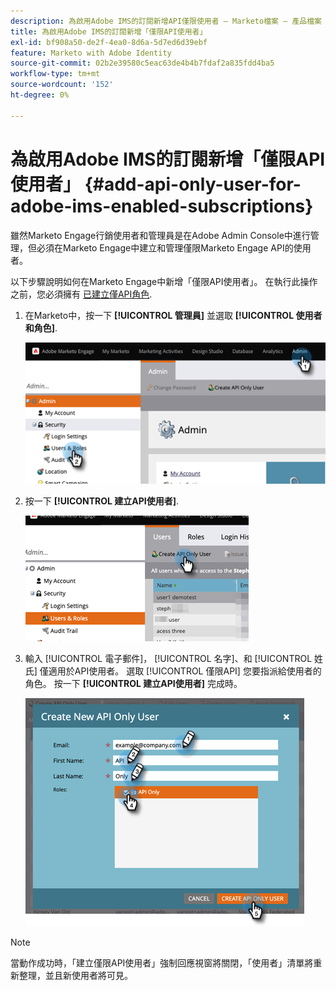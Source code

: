 ```yaml
---
description: 為啟用Adobe IMS的訂閱新增API僅限使用者 — Marketo檔案 — 產品檔案
title: 為啟用Adobe IMS的訂閱新增「僅限API使用者」
exl-id: bf908a50-de2f-4ea0-8d6a-5d7ed6d39ebf
feature: Marketo with Adobe Identity
source-git-commit: 02b2e39580c5eac63de4b4b7fdaf2a835fdd4ba5
workflow-type: tm+mt
source-wordcount: '152'
ht-degree: 0%

---
```


# 為啟用Adobe IMS的訂閱新增「僅限API使用者」 {#add-api-only-user-for-adobe-ims-enabled-subscriptions}

雖然Marketo Engage行銷使用者和管理員是在Adobe Admin Console中進行管理，但必須在Marketo Engage中建立和管理僅限Marketo Engage API的使用者。

以下步驟說明如何在Marketo Engage中新增「僅限API使用者」。 在執行此操作之前，您必須擁有 [已建立僅API角色](/help/marketo/product-docs/administration/users-and-roles/create-an-api-only-user-role.md).

1. 在Marketo中，按一下 **[!UICONTROL 管理員]** 並選取 **[!UICONTROL 使用者和角色]**.

   ![](assets/add-api-only-user-for-adobe-ims-1.png)

1. 按一下 **[!UICONTROL 建立API使用者]**.

   ![](assets/add-api-only-user-for-adobe-ims-2.png)

1. 輸入 [!UICONTROL 電子郵件]， [!UICONTROL 名字]、和 [!UICONTROL 姓氏] 僅適用於API使用者。 選取 [!UICONTROL 僅限API] 您要指派給使用者的角色。 按一下 **[!UICONTROL 建立API使用者]** 完成時。

   ![](assets/add-api-only-user-for-adobe-ims-3.png)

>[!NOTE]
>
>當動作成功時，「建立僅限API使用者」強制回應視窗將關閉，「使用者」清單將重新整理，並且新使用者將可見。

